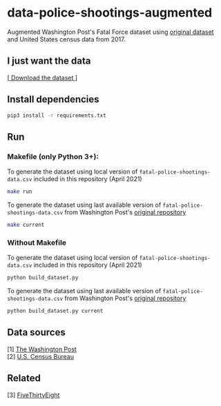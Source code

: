 # data-police-shootings-augmented
Augmented Washington Post's Fatal Force dataset using [original dataset](https://github.com/washingtonpost/data-police-shootings) and United States census data from 2017.

## I just want the data

[[ Download the dataset ](https://github.com/danielsto/data-police-shootings-augmented/raw/main/data/police-shootings-data-census.csv)]

## Install dependencies

```bash
pip3 install -r requirements.txt
```

## Run

### Makefile (only Python 3+):

To generate the dataset using local version of `fatal-police-shootings-data.csv` included in this repository (April 2021)
```bash
make run
```
To generate the dataset using last available version of `fatal-police-shootings-data.csv` from Washington Post's [original repository](https://github.com/washingtonpost/data-police-shootings)

```bash
make current
```

### Without Makefile

To generate the dataset using local version of `fatal-police-shootings-data.csv` included in this repository (April 2021)
```bash
python build_dataset.py
```
To generate the dataset using last available version of `fatal-police-shootings-data.csv` from Washington Post's [original repository](https://github.com/washingtonpost/data-police-shootings)

```bash
python build_dataset.py current
```

## Data sources

[1] [The Washington Post](https://github.com/washingtonpost/data-police-shootings)  
[2] [U.S. Census Bureau](https://www.census.gov/newsroom/press-kits/2018/acs-1year.html)

## Related

[3] [FiveThirtyEight](https://github.com/fivethirtyeight/data/tree/master/police-killings)


